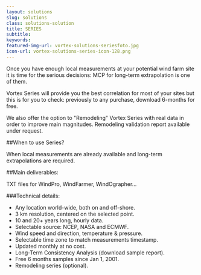 ```yaml
---
layout: solutions
slug: solutions
class: solutions-solution
title: SERIES
subtitle:
keywords: 
featured-img-url: vortex-solutions-seriesfoto.jpg
icon-url: vortex-solutions-series-icon-128.png
---
```


<p class="lead">Once you have enough local measurements at your potential wind farm site it is time for the serious decisions: MCP for long-term extrapolation is one of them.</p>

Vortex Series will provide you the best correlation for most of your sites but this is for you to check: previously to any purchase, download 6-months for free.

We also offer the option to "Remodeling" Vortex Series with real data in order to improve main magnitudes. Remodeling validation report available under request.

##When to use Series?

When local measurements are already available and long-term extrapolations are required.

##Main deliverables:

TXT files for WindPro, WindFarmer, WindOgrapher...

###Technical details:

- Any location world-wide, both on and off-shore.
- 3 km resolution, centered on the selected point.
- 10 and 20+ years long, hourly data.
- Selectable source: NCEP, NASA and ECMWF.
- Wind speed and direction, temperature & pressure.
- Selectable time zone to match measurements timestamp.
- Updated monthly at no cost.
- Long-Term Consistency Analysis (download sample report).
- Free 6 months samples since Jan 1, 2001.
- Remodeling series (optional).